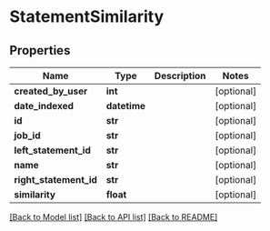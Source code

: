 # StatementSimilarity

## Properties
Name | Type | Description | Notes
------------ | ------------- | ------------- | -------------
**created_by_user** | **int** |  | [optional] 
**date_indexed** | **datetime** |  | [optional] 
**id** | **str** |  | [optional] 
**job_id** | **str** |  | [optional] 
**left_statement_id** | **str** |  | [optional] 
**name** | **str** |  | [optional] 
**right_statement_id** | **str** |  | [optional] 
**similarity** | **float** |  | [optional] 

[[Back to Model list]](../README.md#documentation-for-models) [[Back to API list]](../README.md#documentation-for-api-endpoints) [[Back to README]](../README.md)

